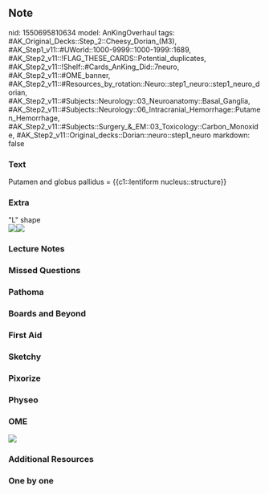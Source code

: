 ## Note
nid: 1550695810634
model: AnKingOverhaul
tags: #AK_Original_Decks::Step_2::Cheesy_Dorian_(M3), #AK_Step1_v11::#UWorld::1000-9999::1000-1999::1689, #AK_Step2_v11::!FLAG_THESE_CARDS::Potential_duplicates, #AK_Step2_v11::!Shelf::#Cards_AnKing_Did::7neuro, #AK_Step2_v11::#OME_banner, #AK_Step2_v11::#Resources_by_rotation::Neuro::step1_neuro::step1_neuro_dorian, #AK_Step2_v11::#Subjects::Neurology::03_Neuroanatomy::Basal_Ganglia, #AK_Step2_v11::#Subjects::Neurology::06_Intracranial_Hemorrhage::Putamen_Hemorrhage, #AK_Step2_v11::#Subjects::Surgery_&_EM::03_Toxicology::Carbon_Monoxide, #AK_Step2_v11::Original_decks::Dorian::neuro::step1_neuro
markdown: false

### Text
Putamen and globus pallidus = {{c1::lentiform nucleus::structure}}

### Extra
<div>
<div>
  "L" shape
</div><img src="paste-775752698036225.jpg"><img src=
"paste-5501101486899201.jpg"></div>

### Lecture Notes


### Missed Questions


### Pathoma


### Boards and Beyond


### First Aid


### Sketchy


### Pixorize


### Physeo


### OME
<div class="ome-widget">
  <a href="https://onlinemeded.org?ref=anki"><img src=
  "_OME_AnkiFlashcards_General_7.png"></a>
</div>

### Additional Resources


### One by one

